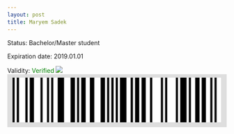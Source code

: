 ```yaml
---
layout: post
title: Maryem Sadek
---
```


Status: Bachelor/Master student

Expiration date: 2019.01.01

Validity: <font color="green"> Verified</font> 
![](/members/img/Maryem_Sadek.png)
![](/members/img/bar.png)
